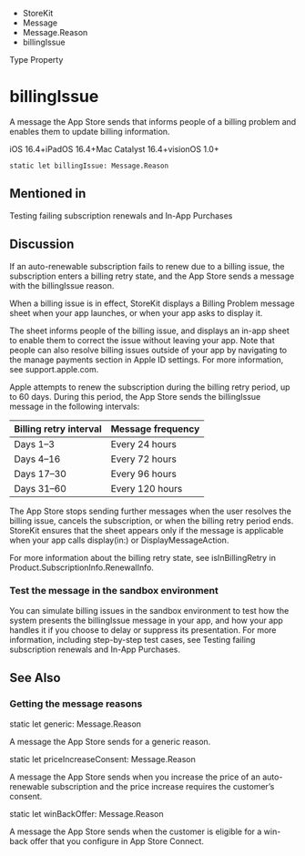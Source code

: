

- StoreKit
- Message
- Message.Reason
-  billingIssue 

Type Property

# billingIssue

A message the App Store sends that informs people of a billing problem and enables them to update billing information.

iOS 16.4+iPadOS 16.4+Mac Catalyst 16.4+visionOS 1.0+

``` source
static let billingIssue: Message.Reason
```

## Mentioned in 

Testing failing subscription renewals and In-App Purchases

## Discussion

If an auto-renewable subscription fails to renew due to a billing issue, the subscription enters a billing retry state, and the App Store sends a message with the billingIssue reason.

When a billing issue is in effect, StoreKit displays a Billing Problem message sheet when your app launches, or when your app asks to display it.

The sheet informs people of the billing issue, and displays an in-app sheet to enable them to correct the issue without leaving your app. Note that people can also resolve billing issues outside of your app by navigating to the manage payments section in Apple ID settings. For more information, see support.apple.com.

Apple attempts to renew the subscription during the billing retry period, up to 60 days. During this period, the App Store sends the billingIssue message in the following intervals:

| Billing retry interval | Message frequency |
|------------------------|-------------------|
| Days 1–3               | Every 24 hours    |
| Days 4–16              | Every 72 hours    |
| Days 17–30             | Every 96 hours    |
| Days 31–60             | Every 120 hours   |

The App Store stops sending further messages when the user resolves the billing issue, cancels the subscription, or when the billing retry period ends. StoreKit ensures that the sheet appears only if the message is applicable when your app calls display(in:) or DisplayMessageAction.

For more information about the billing retry state, see isInBillingRetry in Product.SubscriptionInfo.RenewalInfo.

### Test the message in the sandbox environment

You can simulate billing issues in the sandbox environment to test how the system presents the billingIssue message in your app, and how your app handles it if you choose to delay or suppress its presentation. For more information, including step-by-step test cases, see Testing failing subscription renewals and In-App Purchases.

## See Also

### Getting the message reasons

static let generic: Message.Reason

A message the App Store sends for a generic reason.

static let priceIncreaseConsent: Message.Reason

A message the App Store sends when you increase the price of an auto-renewable subscription and the price increase requires the customer’s consent.

static let winBackOffer: Message.Reason

A message the App Store sends when the customer is eligible for a win-back offer that you configure in App Store Connect.

